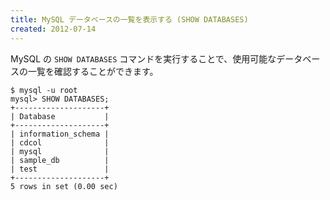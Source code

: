 ```yaml
---
title: MySQL データベースの一覧を表示する (SHOW DATABASES)
created: 2012-07-14
---
```


MySQL の `SHOW DATABASES` コマンドを実行することで、使用可能なデータベースの一覧を確認することができます。

~~~
$ mysql -u root
mysql> SHOW DATABASES;
+--------------------+
| Database           |
+--------------------+
| information_schema |
| cdcol              |
| mysql              |
| sample_db          |
| test               |
+--------------------+
5 rows in set (0.00 sec)
~~~

